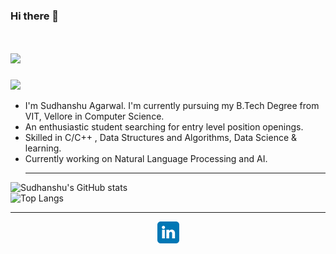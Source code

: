 ### Hi there 👋

<!--
**SudhanshuAgarwal786/SudhanshuAgarwal786** is a ✨ _special_ ✨ repository because its `README.md` (this file) appears on your GitHub profile.

Here are some ideas to get you started:

- 🔭 I’m currently working on ...
- 🌱 I’m currently learning ...
- 👯 I’m looking to collaborate on ...
- 🤔 I’m looking for help with ...
- 💬 Ask me about ...
- 📫 How to reach me: ...
- 😄 Pronouns: ...
- ⚡ Fun fact: ...
-->
# <img src="https://tenor.com/view/hi-robot-gif-18871668.gif" width="100">
![](https://komarev.com/ghpvc/?username=SudhanshuAgarwal786&color=47ccb3) 
- I'm Sudhanshu Agarwal. I'm currently pursuing my B.Tech Degree from VIT, Vellore in Computer Science.
- An enthusiastic student searching for entry level position openings.
- Skilled in C/C++ , Data Structures and Algorithms, Data Science & learning.
- Currently working on Natural Language Processing and AI.<hr>

![Sudhanshu's GitHub stats](https://github-readme-stats.vercel.app/api/?username=SudhanshuAgarwal786&show_icons=true&title_color=fff&icon_color=79ff97&text_color=9f9f9f&bg_color=151515)<br/>
![Top Langs](https://github-readme-stats.vercel.app/api/top-langs/?username=SudhanshuAgarwal786)
<hr><p align = "center">
<a href = https://www.linkedin.com/in/sudhanshu-agarwal/ target='blank'> <img src=https://github.com/edent/SuperTinyIcons/blob/master/images/svg/linkedin.svg height='35' weight='35'/></a><br>
<a href = "https://img.shields.io/github/followers/SudhanshuAgarwal786?label=Follow&style=social"></a>

